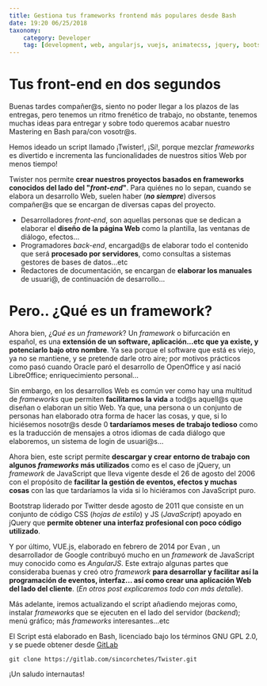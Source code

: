 ```yaml
---
title: Gestiona tus frameworks frontend más populares desde Bash
date: 19:20 06/25/2018
taxonomy:
	category: Developer
	tag: [development, web, angularjs, vuejs, animatecss, jquery, bootstrap, javascript, framework, html5, css3, linux, bash]
---
```


# Tus front-end en dos segundos
Buenas tardes compañer@s, siento no poder llegar a los plazos de las entregas, pero tenemos un ritmo frenético de trabajo, no obstante, tenemos muchas ideas para entregar y sobre todo queremos acabar nuestro Mastering en Bash para/con vosotr@s.

Hemos ideado un script llamado ¡Twister!, ¡Sí!, porque mezclar _frameworks_ es divertido e incrementa las funcionalidades de nuestros sitios Web por menos tiempo!

Twister nos permite **crear nuestros proyectos basados en frameworks conocidos del lado del "_front-end_"**. Para quiénes no lo sepan, cuando se elabora un desarrollo Web, suelen haber (_**no siempre**_) diversos compañer@s que se encargan de diversas capas del proyecto. 
* Desarrolladores _front-end_, son aquellas personas que se dedican a elaborar el **diseño de la página Web** como la plantilla, las ventanas de diálogo, efectos...
* Programadores _back-end_, encargad@s de elaborar todo el contenido que será **procesado por servidores**, como consultas a sistemas gestores de bases de datos...etc
* Redactores de documentación, se encargan de **elaborar los manuales** de usuari@, de continuación de desarrollo...

<script src="https://asciinema.org/a/188732.js" id="asciicast-188732" async></script>

# Pero.. ¿Qué es un framework?
Ahora bien, ¿_Qué es un framework_? Un _framework_ o bifurcación en español, es una **extensión de un software, aplicación...etc que ya existe, y potenciarlo bajo otro nombre**. Ya sea porque el software que está es viejo, ya no se mantiene, y se pretende darle otro aire; por motivos prácticos como pasó cuando Oracle paró el desarrollo de OpenOffice y así nació LibreOffice; enriquecimiento personal...

Sin embargo, en los desarrollos Web es común ver como hay una multitud de _frameworks_ que permiten **facilitarnos la vida** a tod@s aquell@s que diseñan o elaboran un sitio Web. Ya que, una persona o un conjunto de personas han elaborado otra forma de hacer las cosas, y que, si lo hiciésemos nosotr@s desde 0 **tardaríamos meses de trabajo tedioso** como es la traducción de mensajes a otros idiomas de cada diálogo que elaboremos, un sistema de login de usuari@s...

Ahora bien, este script permite **descargar y crear entorno de trabajo con algunos _frameworks_ más utilizados** como es el caso de jQuery, un _framework_ de JavaScript que lleva vigente desde el 26 de agosto del 2006 con el propósito de **facilitar la gestión de eventos, efectos y muchas cosas** con las que tardaríamos la vida si lo hiciéramos con JavaScript puro.

Bootstrap liderado por Twitter desde agosto de 2011 que consiste en un conjunto de código CSS (_hojas de estilo_) y JS (_JavaScript_) apoyado en jQuery que **permite obtener una interfaz profesional con poco código utilizado**.

Y por último, VUE.js, elaborado en febrero de 2014 por Evan ,  un desarrollador de Google contribuyó mucho en un _framework_ de JavaScript muy conocido como es _AngularJS_. Este extrajo algunas partes que consideraba buenas y creó otro _framework_ **para desarrollar y facilitar así la programación de eventos, interfaz... así como crear una aplicación Web del lado del cliente**. (_En otros post explicaremos todo con más detalle_).

Más adelante, iremos actualizando el script añadiendo mejoras como, instalar _frameworks_ que se ejecuten en el lado del servidor (_backend_); menú gráfico; más _frameworks_ interesantes...etc

El Script está elaborado en Bash, licenciado bajo los términos GNU GPL 2.0, y se puede obtener desde [GitLab](https://gitlab.com/sincorchetes/Twister?target=_blank)

```
git clone https://gitlab.com/sincorchetes/Twister.git
```
¡Un saludo internautas!

